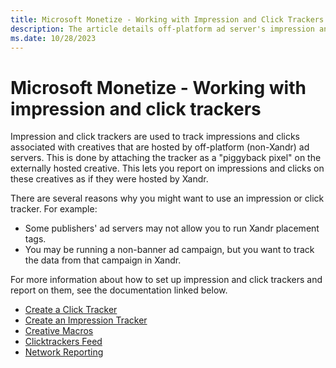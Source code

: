 ```yaml
---
title: Microsoft Monetize - Working with Impression and Click Trackers
description: The article details off-platform ad server's impression and click trackers for tracking hosted creatives' impressions and clicks.
ms.date: 10/28/2023
---
```


# Microsoft Monetize - Working with impression and click trackers

Impression and click trackers are used to track impressions and clicks associated with creatives that are hosted by off-platform (non-Xandr) ad servers. This is done by attaching the tracker as a "piggyback pixel" on the externally hosted creative. This lets you report on impressions and clicks on these creatives as if they were hosted by Xandr.

There are several reasons why you might want to use an impression or click tracker. For example:

- Some publishers' ad servers may not allow you to run Xandr placement tags.
- You may be running a non-banner ad campaign, but you want to track the data from that campaign in Xandr.

For more information about how to set up impression and click trackers and report on them, see the documentation linked below.

- [Create a Click Tracker](create-a-click-tracker.md)
- [Create an Impression Tracker](create-an-impression-tracker.md)
- [Creative Macros](creative-macros.md)
- [Clicktrackers Feed](../digital-platform-api/clicktrackers-feed.md)
- [Network Reporting](network-reporting.md)

